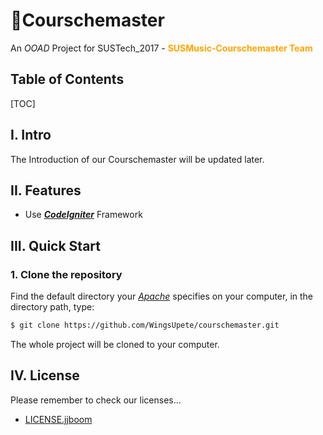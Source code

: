 # :hammer:Courschemaster
An *OOAD* Project for SUSTech_2017 - <strong style="color:orange;">SUSMusic-Courschemaster Team</strong>



## Table of Contents

[TOC]



## I. Intro

The Introduction of our Courschemaster will be updated later.





## II. Features

-   Use <a href="https://codeigniter.com/" target="_blank"><strong><em>CodeIgniter</em></strong></a> Framework





## III. Quick Start

### 1. Clone the repository

Find the default directory your <a href="http://www.apache.org/" target="_blank"><em>Apache</em></a> specifies on your computer, in the directory path, type:

```bash
$ git clone https://github.com/WingsUpete/courschemaster.git
```

The whole project will be cloned to your computer.





## IV. License

Please remember to check our licenses…

-    [LICENSE.jjboom](LICENSE.jjboom) 

